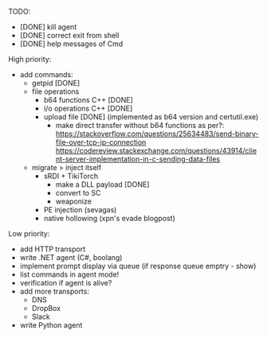 TODO:
   - [DONE] kill agent
   - [DONE] correct exit from shell
   - [DONE] help messages of Cmd 
 
  High priority:
   - add commands:
        - getpid [DONE]
        - file operations
            - b64 functions C++ [DONE]
            - i/o operations C++ [DONE]
            - upload file [DONE] 
               (implemented as b64 version and certutil.exe)
               - make direct transfer without b64 functions as per?:
               https://stackoverflow.com/questions/25634483/send-binary-file-over-tcp-ip-connection
               https://codereview.stackexchange.com/questions/43914/client-server-implementation-in-c-sending-data-files
        - migrate > inject itself
            - sRDI + TikiTorch
               - make a DLL payload [DONE]
               - convert to SC
               - weaponize
            - PE injection (sevagas)
            - native hollowing (xpn's evade blogpost)
  
  Low priority:
   - add HTTP transport
   - write .NET agent (C#, boolang)
   - implement prompt display via queue (if response queue emptry - show)
   - list commands in agent mode!
   - verification if agent is alive?
   - add more transports:
      - DNS
      - DropBox
      - Slack
   - write Python agent

